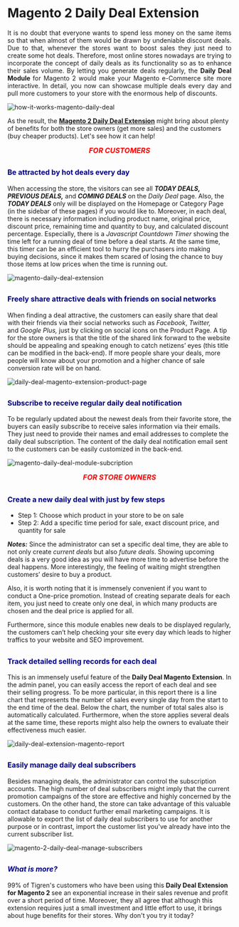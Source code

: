 # Magento 2 Daily Deal Extension

<div class="list-features" style="text-align: justify;">It is no doubt that everyone wants to spend less money on the same items so that when almost of them would be drawn by undeniable discount deals. Due to that, whenever the stores want to boost sales they just need to create some hot deals.
Therefore, most online stores nowadays are trying to incorporate the concept of daily deals as its functionality so as to enhance their sales volume. By letting you generate deals regularly, the <b>Daily Deal Module </b>for Magento 2 would make your Magento e-Commerce site more interactive. In detail, you now can showcase multiple deals every day and pull more customers to your store with the enormous help of discounts.</div>

![how-it-works-magento-daily-deal](https://user-images.githubusercontent.com/26241389/162354116-641e9781-e0ec-4365-b3d3-67a15a156013.png)

<span style="font-size: 14px; font-weight: normal;">As the result, the <b><a href="https://www.tigren.com/magento-2-extensions" rel="nofollow">Magento 2 Daily Deal Extension</a></b> might bring about plenty of benefits for both the store owners (get more sales) and the customers (buy cheaper products). Let's see how it can help!</span>
<p style="text-align: center;"><span style="font-size: medium; font-style: italic; color: #ff0000;"><strong>FOR CUSTOMERS</strong></span></p>

<h2><span style="font-size: medium; color: #000080;"><strong>Be attracted by hot deals every day</strong></span></h2>
<span style="font-size: 14px; font-weight: normal;">When accessing the store, the visitors can see all <em><b>TODAY DEALS, PREVIOUS DEALS,</b></em> and <em><b>COMING DEALS</b></em> on the <em>Daily Deal</em> page. Also, the <em><b>TODAY DEALS</b></em> only will be displayed on the Homepage or Category Page (in the sidebar of these pages) if you would like to. Moreover, in each deal, there is necessary information including product name, original price, discount price, remaining time and quantity to buy, and calculated discount percentage.</span>
Especially, there is a <em>Javascript Countdown Timer</em> showing the time left for a running deal of time before a deal starts. At the same time, this timer can be an efficient tool to hurry the purchasers into making buying decisions, since it makes them scared of losing the chance to buy those items at low prices when the time is running out.

![magento-daily-deal-extension](https://user-images.githubusercontent.com/26241389/162354197-e7b6b117-ff97-4e36-863e-79729fa87478.png)

<h2><span style="font-size: medium; color: #000080;"><strong>Freely share attractive deals with friends on social networks</strong></span></h2>
<span style="font-size: 14px; font-weight: normal;">When finding a deal attractive, the customers can easily share that deal with their friends via their social networks such as <em>Facebook</em>, <em>Twitter, </em>and <em>Google Plus, </em>just by clicking on social icons on the Product Page. A tip for the store owners is that the title of the shared link forward to the website should be appealing and speaking enough to catch netizens’ eyes (this title can be modified in the back-end). If more people share your deals, more people will know about your promotion and a higher chance of sale conversion rate will be on hand.
</span>

![daily-deal-magento-extension-product-page](https://user-images.githubusercontent.com/26241389/162354247-d8d70a55-bac5-4ee1-8610-4c5eb4468ef8.png)

<h2><span style="font-size: medium; color: #000080;"><strong>Subscribe to receive regular daily deal notification</strong></span></h2>
<span style="font-size: 14px; font-weight: normal;">To be regularly updated about the newest deals from their favorite store, the buyers can easily subscribe to receive sales information via their emails. They just need to provide their names and email addresses to complete the daily deal subscription. The content of the daily deal notification email sent to the customers can be easily customized in the back-end.</span>

![magento-daily-deal-module-subcription](https://user-images.githubusercontent.com/26241389/162354297-508ca3b5-a2f5-4e08-9000-4e7c95ba41c3.png)

<p style="text-align: center;"><span style="font-size: medium; font-style: italic; color: #ff0000;"><strong>FOR STORE OWNERS</strong></span></p>

<h2><span style="font-size: medium; color: #000080;"><strong>Create a new daily deal with just by few steps</strong></span></h2>
<ul class="features-listing">
 	<li>Step 1: Choose which product in your store to be on sale</li>
 	<li>Step 2: Add a specific time period for sale, exact discount price, and quantity for sale</li>
</ul>
<span style="font-size: 14px; font-weight: normal;"><em><b>Notes:</b></em> Since the administrator can set a specific deal time, they are able to not only create <em>current deals</em> but also <em>future deals</em>. Showing upcoming deals is a very good idea as you will have more time to advertise before the deal happens. More interestingly, the feeling of waiting might strengthen customers’ desire to buy a product.</span>

Also, it is worth noting that it is immensely convenient if you want to conduct a One-price promotion. Instead of creating separate deals for each item, you just need to create only one deal, in which many products are chosen and the deal price is applied for all.

Furthermore, since this module enables new deals to be displayed regularly, the customers can’t help checking your site every day which leads to higher traffics to your website and SEO improvement.
<h2><span style="font-size: medium; color: #000080;"><strong>Track detailed selling records for each deal</strong></span></h2>
<span style="font-size: 14px; font-weight: normal;">This is an immensely useful feature of the <b>Daily Deal Magento Extension</b>. In the admin panel, you can easily access the report of each deal and see their selling progress. To be more particular, in this report there is a line chart that represents the number of sales every single day from the start to the end time of the deal. Below the chart, the number of total sales also is automatically calculated. Furthermore, when the store applies several deals at the same time, these reports might also help the owners to evaluate their effectiveness much easier.
</span>

![daily-deal-extension-magento-report](https://user-images.githubusercontent.com/26241389/162354354-1b594eed-b2b2-4fa5-8b4d-cf084c5ca7b5.png)

<h2><span style="font-size: medium; color: #000080;"><strong>Easily manage daily deal subscribers</strong></span></h2>
<span style="font-size: 14px; font-weight: normal;">Besides managing deals, the administrator can control the subscription accounts. The high number of deal subscribers might imply that the current promotion campaigns of the store are effective and highly concerned by the customers. On the other hand, the store can take advantage of this valuable contact database to conduct further email marketing campaigns. It is allowable to export the list of daily deal subscribers to use for another purpose or in contrast, import the customer list you've already have into the current subscriber list.</span>

![magento-2-daily-deal-manage-subscribers](https://user-images.githubusercontent.com/26241389/162354403-83bb0e48-211d-43cb-8b26-f0bede8259bc.png)

<h2><span style="font-size: medium;"><em><span style="color: #000080;"><strong>What is more?</strong></span></em></span></h2>
99% of Tigren's customers who have been using this <strong>Daily Deal Extension for Magento 2 </strong>see an exponential increase in their sales revenue and profit over a short period of time. Moreover, they all agree that although this extension requires just a small investment and little effort to use, it brings about huge benefits for their stores. Why don't you try it today?

</div>

